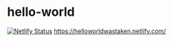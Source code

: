 # hello-world
[![Netlify Status](https://api.netlify.com/api/v1/badges/c4c715d8-47a1-4d57-ab6c-83e0a7e5a0d2/deploy-status)](https://app.netlify.com/sites/helloworldwastaken/deploys)
https://helloworldwastaken.netlify.com/
